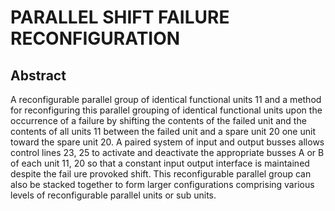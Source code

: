 # PARALLEL SHIFT FAILURE RECONFIGURATION

## Abstract
A reconfigurable parallel group of identical functional units 11 and a method for reconfiguring this parallel grouping of identical functional units upon the occurrence of a failure by shifting the contents of the failed unit and the contents of all units 11 between the failed unit and a spare unit 20 one unit toward the spare unit 20. A paired system of input and output busses allows control lines 23, 25 to activate and deactivate the appropriate busses A or B of each unit 11, 20 so that a constant input output interface is maintained despite the fail ure provoked shift. This reconfigurable parallel group can also be stacked together to form larger configurations comprising various levels of reconfigurable parallel units or sub units.